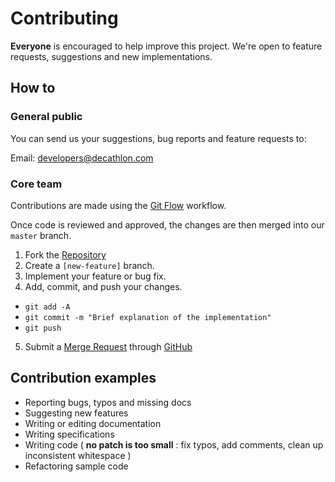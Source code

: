 # Contributing

**Everyone** is encouraged to help improve this project.
We're open to feature requests, suggestions and new implementations.

## How to

### General public

You can send us your suggestions, bug reports and feature requests to:

Email: [developers@decathlon.com](developers@decathlon.com)

### Core team

Contributions are made using the [Git Flow](https://www.atlassian.com/git/tutorials/making-a-pull-request) workflow.

Once code is reviewed and approved, the changes are then merged into our `master` branch.

1. Fork the [Repository](https://github.com/decathloncanada/sportplaces-api)
2. Create a `[new-feature]` branch.
3. Implement your feature or bug fix.
4. Add, commit, and push your changes.
  - `git add -A`
  - `git commit -m "Brief explanation of the implementation"`
  - `git push`
5. Submit a [Merge Request](https://gitlab.decathlon.net/sportplaces/api/merge_requests/new) through [GitHub](https://github.com/decathloncanada/sportplaces-api)

## Contribution examples

* Reporting bugs, typos and missing docs
* Suggesting new features
* Writing or editing documentation
* Writing specifications
* Writing code ( **no patch is too small** : fix typos, add comments, clean up inconsistent whitespace )
* Refactoring sample code
